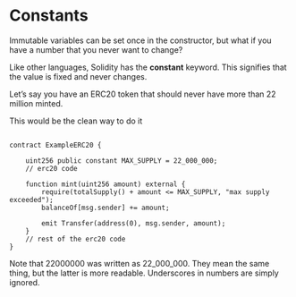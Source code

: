 # Constants

Immutable variables can be set once in the constructor, but what if you have a number that you never want to change?

Like other languages, Solidity has the **constant** keyword. This signifies that the value is fixed and never changes.

Let’s say you have an ERC20 token that should never have more than 22 million minted.

This would be the clean way to do it

```solidity

contract ExampleERC20 {

    uint256 public constant MAX_SUPPLY = 22_000_000;
    // erc20 code

    function mint(uint256 amount) external {
        require(totalSupply() + amount <= MAX_SUPPLY, "max supply exceeded");
        balanceOf[msg.sender] += amount;

        emit Transfer(address(0), msg.sender, amount);
    }
    // rest of the erc20 code
}
```

Note that 22000000 was written as 22_000_000. They mean the same thing, but the latter is more readable. Underscores in numbers are simply ignored.
